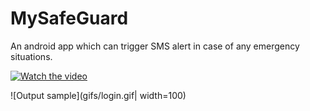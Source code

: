 # MySafeGuard
An android app which can trigger SMS alert in case of any emergency situations.

[![Watch the video](https://i.imgur.com/vKb2F1B.png)](https://youtu.be/vt5fpE0bzSY)

![Output sample](gifs/login.gif| width=100)
